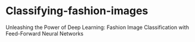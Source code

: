 # Classifying-fashion-images
Unleashing the Power of Deep Learning: Fashion Image Classification with Feed-Forward Neural Networks
